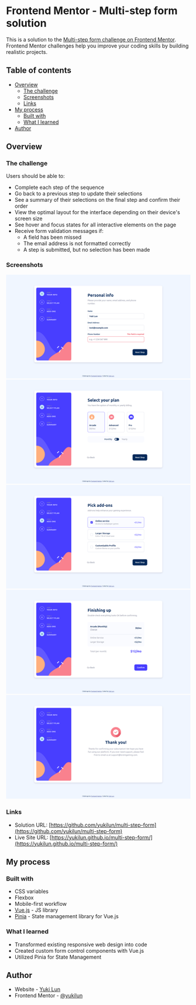 # Frontend Mentor - Multi-step form solution

This is a solution to the [Multi-step form challenge on Frontend Mentor](https://www.frontendmentor.io/challenges/multistep-form-YVAnSdqQBJ). Frontend Mentor challenges help you improve your coding skills by building realistic projects. 

## Table of contents

- [Overview](#overview)
  - [The challenge](#the-challenge)
  - [Screenshots](#screenshots)
  - [Links](#links)
- [My process](#my-process)
  - [Built with](#built-with)
  - [What I learned](#what-i-learned)
- [Author](#author)

## Overview

### The challenge

Users should be able to:

- Complete each step of the sequence
- Go back to a previous step to update their selections
- See a summary of their selections on the final step and confirm their order
- View the optimal layout for the interface depending on their device's screen size
- See hover and focus states for all interactive elements on the page
- Receive form validation messages if:
  - A field has been missed
  - The email address is not formatted correctly
  - A step is submitted, but no selection has been made

### Screenshots

![](./public/screenshot-desktop-1.png)
![](./public/screenshot-desktop-2.png)
![](./public/screenshot-desktop-3.png)
![](./public/screenshot-desktop-4.png)
![](./public/screenshot-desktop-5.png)

### Links

- Solution URL: [https://github.com/yukilun/multi-step-form](https://github.com/yukilun/multi-step-form)
- Live Site URL: [https://yukilun.github.io/multi-step-form/](https://yukilun.github.io/multi-step-form/)

## My process

### Built with
- CSS variables
- Flexbox
- Mobile-first workflow
- [Vue.js](https://vuejs.org/) - JS library
- [Pinia](https://pinia.vuejs.org/) - State management library for Vue.js 


### What I learned

- Transformed existing responsive web design into code
- Created custom form control components with Vue.js
- Utilized Pinia for State Management

## Author

- Website - [Yuki Lun](https://www.yukilun.com)
- Frontend Mentor - [@yukilun](https://www.frontendmentor.io/profile/yukilun)